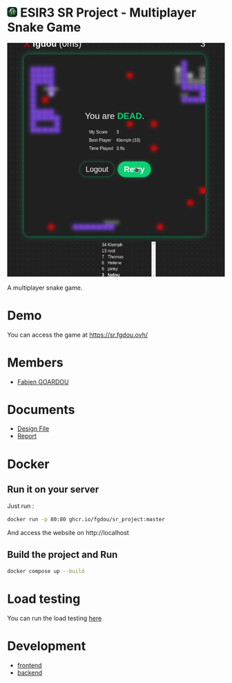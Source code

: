 <img src="./frontend/src/img/logo.png" width="23px" style="margin-right: 7px;">ESIR3 SR Project - Multiplayer Snake Game
===



![demo](./doc/game.gif)

A multiplayer snake game.

# Demo
You can access the game at https://sr.fgdou.ovh/

# Members
- [Fabien GOARDOU](https://fabiengoardou.fr/)

# Documents
- [Design File](./doc/design.md)
- [Report](./doc/report.md)

# Docker
## Run it on your server
Just run :
```sh
docker run -p 80:80 ghcr.io/fgdou/sr_project:master
```
And access the website on http://localhost

## Build the project and Run
```sh
docker compose up --build
```

# Load testing
You can run the load testing [here](./loadtesting/)

# Development
- [frontend](./frontend/)
- [backend](./backend/)